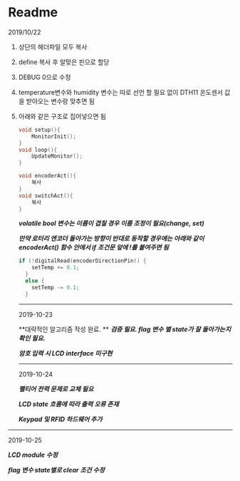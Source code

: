 # Readme

2019/10/22

1. 상단의 헤더파일 모두 복사

2. define 복사 후 알맞은 핀으로 할당

3. DEBUG 0으로 수정

4. temperature변수와 humidity 변수는 따로 선언 할 필요 없이 DTH11 온도센서 값을 받아오는 변수랑 맞추면 됨

5. 아래와 같은 구조로 집어넣으면 됨

   ```c
   void setup(){
       MonitorInit();
   }
   void loop(){
       UpdateMonitor();
   }
   
   void encoderAct(){
       복사
   }
   void switchAct(){
       복사
   }
   ```

   ***volatile bool 변수는 이름이 겹칠 경우 이름 조정이 필요(change, set)***

   ***만약 로터리 엔코더 돌아가는 방향이 반대로 동작할 경우에는  아래와 같이encoderAct() 함수 안에서 if 조건문 앞에 !를 붙여주면 됨***

   ```c
   if (!digitalRead(encoderDirectionPin)) {
       setTemp += 0.1;
     }
     else {
       setTemp -= 0.1;
     }
   ```

   

   

   ---

   2019-10-23

   **대략적인 알고리즘 작성 완료. ** 
   ***검증 필요. flag 변수 별 state가 잘 돌아가는지 확인 필요.***

   ***암호 입력 시 LCD interface 미구현***

   ---
   
   2019-10-24
   
   ***펠티어 전력 문제로 교체 필요***
   
   ***LCD state 흐름에 따라 출력 오류 존재***
   
   ***Keypad 및 RFID 하드웨어 추가***

---

2019-10-25

***LCD module 수정***

***flag 변수 state별로 clear 조건 수정***

